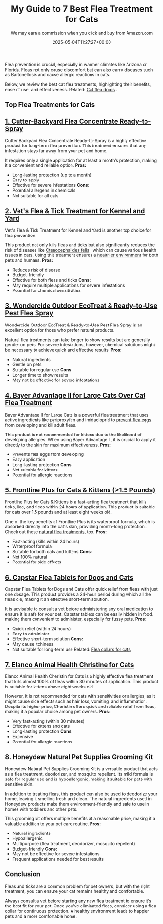 ﻿---
author: We may earn a commission when you click and buy from Amazon.com
layout: post
title: My Guide to 7 Best Flea Treatment for Cats
date: '2025-05-04T11:27:27+00:00'
categories:
- Fleas
- Product Reviews
tags:
- best flea treatment for cats
- cheristin for cats
- fleas on cats
slug: /best-flea-treatment-for-cats/
lastmod: 2025-05-07T12:21:23+03:00
---

Flea prevention is crucial, especially in warmer climates like Arizona or Florida. Fleas not only cause discomfort but can also carry diseases such as Bartonellosis and cause allergic reactions in cats.

Below, we review the best cat flea treatments, highlighting their benefits, ease of use, and effectiveness. Related:
[Cat flea drops](https://pestpolicy.com/best-flea-drops-for-cats/)
.
## Top Flea Treatments for Cats
## [1. Cutter-Backyard Flea Concentrate Ready-to-Spray](https://www.amazon.com/dp/B000PGE032?th=1&linkCode=ll1&tag=p-policy-20&linkId=c7b45578922a0b55f3134d065ae6e212&language=en_US&ref_=as_li_ss_tl)
Cutter Backyard Flea Concentrate Ready-to-Spray is a highly effective product for long-term flea prevention. This treatment ensures that any infestation stays far away from your pet and home.

It requires only a single application for at least a month’s protection, making it a convenient and reliable option.
**Pros:**
- Long-lasting protection (up to a month)
- Easy to apply
- Effective for severe infestations
**Cons:**
- Potential allergens in chemicals
- Not suitable for all cats
## [2. Vet's Flea & Tick Treatment for Kennel and Yard](https://www.amazon.com/dp/B00393HSLY?th=1&linkCode=ll1&tag=p-policy-20&linkId=891b6f4f982ea01947aa049a94736fc6&language=en_US&ref_=as_li_ss_tl)
Vet's Flea & Tick Treatment for Kennel and Yard is another top choice for flea prevention.

This product not only kills fleas and ticks but also significantly reduces the risk of diseases like
[Ctenocephalides felis](https://journals.asm.org/doi/full/10.1128/IAI.00562-17)
, which can cause various health issues in cats. Using this treatment ensures a
[healthier environment](https://pestpolicy.com/best-flea-spray-for-yard/)
for both pets and humans.
**Pros:**
- Reduces risk of disease
- Budget-friendly
- Effective for both fleas and ticks
**Cons:**
- May require multiple applications for severe infestations
- Potential for chemical sensitivities
## [3. Wondercide Outdoor EcoTreat & Ready-to-Use Pest Flea Spray](https://www.amazon.com/dp/B074HZHPD9?&linkCode=ll1&tag=p-policy-20&linkId=3b6682b94061f6003f385a3198c3b489&language=en_US&ref_=as_li_ss_tl)
Wondercide Outdoor EcoTreat & Ready-to-Use Pest Flea Spray is an excellent option for those who prefer natural products.

Natural flea treatments can take longer to show results but are generally gentler on pets. For severe infestations, however, chemical solutions might be necessary to achieve quick and effective results.
**Pros:**
- Natural ingredients
- Gentle on pets
- Suitable for regular use
**Cons:**
- Longer time to show results
- May not be effective for severe infestations
## [4. Bayer Advantage II for Large Cats Over Cat Flea Treatment](https://www.amazon.com/dp/B004QBDO0M?th=1&linkCode=ll1&tag=p-policy-20&linkId=a51fc0f2dad2920b2b2abb0d6e8cb418&language=en_US&ref_=as_li_ss_tl)
Bayer Advantage II for Large Cats is a powerful flea treatment that uses active ingredients like pyriproxyfen and imidacloprid to
[prevent flea eggs](https://pestpolicy.com/how-to-get-rid-of-flea-eggs-on-cats/)
from developing and kill adult fleas.

This product is not recommended for kittens due to the likelihood of developing allergies. When using Bayer Advantage II, it is crucial to apply it directly to the skin for maximum effectiveness.
**Pros:**
- Prevents flea eggs from developing
- Easy application
- Long-lasting protection
**Cons:**
- Not suitable for kittens
- Potential for allergic reactions
## [5. Frontline Plus for Cats & Kittens (>1.5 Pounds)](https://www.amazon.com/dp/B0002J1F7G?&linkCode=ll1&tag=p-policy-20&linkId=e9ff196913a776c43a3b4ff00f1f0942&language=en_US&ref_=as_li_ss_tl)
Frontline Plus for Cats & Kittens is a fast-acting flea treatment that kills ticks, lice, and fleas within 24 hours of application. This product is suitable for cats over 1.5 pounds and at least eight weeks old.

One of the key benefits of Frontline Plus is its waterproof formula, which is absorbed directly into the cat's skin, providing month-long protection
. Check out these
[natural flea treatments,](https://pestpolicy.com/home-remedies-for-fleas/)
too.
**Pros:**
- Fast-acting (kills within 24 hours)
- Waterproof formula
- Suitable for both cats and kittens
**Cons:**
- Not 100% natural
- Potential for side effects
## [6. Capstar Flea Tablets for Dogs and Cats](https://www.amazon.com/dp/B005Z6UL1M?&linkCode=ll1&tag=p-policy-20&linkId=0650bfce5ecee46e74459b057e9cc52a&language=en_US&ref_=as_li_ss_tl)
Capstar Flea Tablets for Dogs and Cats offer quick relief from fleas with just one dosage. This product provides a 24-hour period during which all the fleas die, making it an effective short-term solution.

It is advisable to consult a vet before administering any oral medication to ensure it is safe for your pet. Capstar tablets can be easily hidden in food, making them convenient to administer, especially for fussy pets.
**Pros:**
- Quick relief (within 24 hours)
- Easy to administer
- Effective short-term solution
**Cons:**
- May cause itchiness
- Not suitable for long-term use
Related:
[Flea collars for cats](https://pestpolicy.com/best-flea-collar-for-cats/)
## [7. Elanco Animal Health Christine for Cats](https://www.amazon.com/dp/B00I9ZUL02?th=1&linkCode=ll1&tag=p-policy-20&linkId=5f4181564f2e71db53366cc17d80e00d&language=en_US&ref_=as_li_ss_tl)
Elanco Animal Health Cheristin for Cats is a highly effective flea treatment that kills almost 100% of fleas within 30 minutes of application. This product is suitable for kittens above eight weeks old.

However, it is not recommended for cats with sensitivities or allergies, as it might cause side effects such as hair loss, vomiting, and inflammation. Despite its higher price, Cheristin offers quick and reliable relief from fleas, making it a popular choice among pet owners.
**Pros:**
- Very fast-acting (within 30 minutes)
- Effective for kittens and cats
- Long-lasting protection
**Cons:**
- Expensive
- Potential for allergic reactions
## 8. Honeydew Natural Pet Supplies Grooming Kit
Honeydew Natural Pet Supplies Grooming Kit is a versatile product that acts as a flea treatment, deodorizer, and mosquito repellent. Its mild formula is safe for regular use and is hypoallergenic, making it suitable for pets with sensitive skin.

In addition to treating fleas, this product can also be used to deodorize your home, leaving it smelling fresh and clean. The natural ingredients used in Honeydew products make them environment-friendly and safe to use in homes with toddlers and other pets.

This grooming kit offers multiple benefits at a reasonable price, making it a valuable addition to your pet care routine.
**Pros:**
- Natural ingredients
- Hypoallergenic
- Multipurpose (flea treatment, deodorizer, mosquito repellent)
- Budget-friendly
**Cons:**
- May not be effective for severe infestations
- Frequent applications needed for best results
## Conclusion
Fleas and ticks are a common problem for pet owners, but with the right treatment, you can ensure your cat remains healthy and comfortable.

Always consult a vet before starting any new flea treatment to ensure it’s the best fit for your pet. Once you've eliminated fleas, consider using a flea collar for continuous protection. A healthy environment leads to happier pets and a more comfortable home.